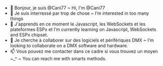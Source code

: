 - 👋 Bonjour, je suis @Cani77 ~ Hi, I'm @Cani77 
- 👀 Je suis interressé par trop de chose ~ I’m interested in too many things
- 🌱 J'apprends en ce moment le Javascript, les WebSockets et les plateformes ESPx et I’m currently learning on Javascript, WebSockets and ESPx chipset.
- 💞️ Je cherche à collaborer sur des logiciels et périfériques DMX ~ I’m looking to collaborate on a DMX software and hardware.
- 📫 Vous pouvez me contacter dans ce cadre si vous trouvez un moyen ~_^ ~ You can reach me with smarts methods.

<!---
Cani77/Cani77 is a ✨ special ✨ repository because its `README.md` (this file) appears on your GitHub profile.
You can click the Preview link to take a look at your changes.
--->
